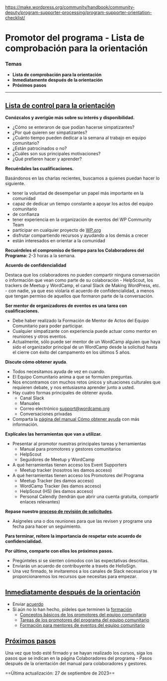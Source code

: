 https://make.wordpress.org/community/handbook/community-deputy/program-supporter-processing/program-supporter-orientation-checklist/

# Promotor del programa - Lista de comprobación para la orientación

### Temas
- **Lista de comprobación para la orientación**
- **Inmediatamente después de la orientación**
- **Próximos pasos**

---

## [Lista de control para la orientación](https://make.wordpress.org/community/handbook/community-deputy/program-supporter-processing/program-supporter-orientation-checklist/#the-orientation-checklist)

**Conózcalos y averigüe más sobre su interés y disponibilidad.**

- ¿Cómo se enteraron de que podían hacerse simpatizantes?
- ¿Por qué quieren ser simpatizantes?
- ¿Cuánto tiempo pueden dedicar a la semana al trabajo en equipo comunitario?
- ¿Están patrocinados o no?
- ¿Cuáles son sus principales motivaciones?
- ¿Qué prefieren hacer y aprender?

**Recuérdales las cualificaciones.**

Basándonos en las charlas recientes, buscamos a quienes puedan hacer lo siguiente.

- tener la voluntad de desempeñar un papel más importante en la comunidad
- capaz de dedicar un tiempo constante a apoyar los actos del equipo comunitario
- de confianza
- tener experiencia en la organización de eventos del WP Community Team
- participar en cualquier proyecto de [WP.org](http://wp.org/)
- disfrutar compartiendo recursos y ayudando a los demás a crecer
- están interesados en orientar a la comunidad

**Recuérdeles el compromiso de tiempo para los Colaboradores del Programa:** 2-3 horas a la semana.

**Acuerdo de confidencialidad**

Destaca que los colaboradores no pueden compartir ninguna conversación o información que vean como parte de su colaboración - HelpScout, los trackers de Meetup y WordCamp, el canal Slack de Making WordPress, etc. - con nadie, ya que eso violaría el acuerdo de confidencialidad, a menos que tengan permiso de aquellos que formaron parte de la conversación.

**Ser mentor de organizadores de eventos es una tarea con cualificaciones.**

- Debe haber realizado la Formación de Mentor de Actos del Equipo Comunitario para poder participar.
- Cualquier simpatizante con experiencia puede actuar como mentor en reuniones y otros eventos.
- Actualmente, sólo puede ser mentor de un WordCamp alguien que haya sido el organizador principal de un WordCamp desde la solicitud hasta el cierre con éxito del campamento en los últimos 5 años.

**Discute cómo obtener ayuda**.

- Todos necesitamos ayuda de vez en cuando.
- El Equipo Comunitario anima a que se formulen preguntas.
- Nos encontramos con muchos retos únicos y situaciones culturales que requieren debate, y nos entusiasma aprender junto a usted.
- Hay cuatro formas principales de obtener ayuda.
    - Canal Slack
    - Manuales
    - Correo electrónico [support@wordcamp.org](mailto:support@wordcamp.org)
    - Conversaciones privadas
- Comparta la [página del manual Cómo obtener ayuda](https://make.wordpress.org/community/handbook/community-deputy/new-supporter-orientation-script/getting-help/) con más información.

**Explícales las herramientas que van a utilizar.**

- Presentar al promotor nuestras principales tareas y herramientas
    - Manual para promotores y gestores comunitarios
    - HelpScout
    - Seguidores de Meetup y WordCamp
- A qué herramientas tienen acceso los Event Supporters
    - Meetup tracker (nosotros les damos acceso)
- A qué herramientas tienen acceso los Promotores del Programa
    - Meetup Tracker (les damos acceso)
    - WordCamp Tracker (les damos acceso)
    - HelpScout (HS) (les damos acceso)
    - Personal Calendly (tendrán que abrir una cuenta gratuita, compartir enlaces relevantes)

**Repase nuestro [proceso de revisión de solicitudes](https://make.wordpress.org/community/handbook/community-deputy/the-deputy-program/application-review/)**.

- Asígneles una o dos reuniones para que las revisen y programe una fecha para hacer un seguimiento.

**Para terminar, reitere la importancia de respetar este acuerdo de confidencialidad.**

**Por último, comparte con ellos los próximos pasos.**

- Pregúnteles si se sienten cómodos con las expectativas descritas.
- Enviarás un acuerdo de contribuyente a través de HelloSign.
- Una vez firmado, te invitaremos a los canales de Slack necesarios y te proporcionaremos los recursos que necesitas para empezar.

## [Inmediatamente después de la orientación](https://make.wordpress.org/community/handbook/community-deputy/program-supporter-processing/program-supporter-orientation-checklist/#immediately-after-orientation)

- Enviar [acuerdo](https://app.hellosign.com/prep-and-send/426fea32dfc3cb60f189495ecda4fbe41e7453b5/documents)
- Si aún no lo han hecho, pídeles que terminen la [formación](https://learn.wordpress.org/course/wordpress-community-deputy-training/)
    - [Conceptos básicos de los promotores del equipo comunitario](https://learn.wordpress.org/course/wordpress-community-team-supporter-basics/)
    - [Tareas de los promotores del programa del equipo comunitario](https://learn.wordpress.org/course/wordpress-community-team-program-supporter-tasks/)
    - [Formación para mentores de eventos del equipo comunitario](https://learn.wordpress.org/course/wordcamp-mentor-training/)

## [Próximos pasos](https://make.wordpress.org/community/handbook/community-deputy/program-supporter-processing/program-supporter-orientation-checklist/#next-steps)

Una vez que todo esté firmado y se hayan realizado los cursos, siga los pasos que se indican en la página Colaboradores del programa - Pasos después de la orientación del manual para colaboradores y gestores.

==Última actualización: 27 de septiembre de 2023==